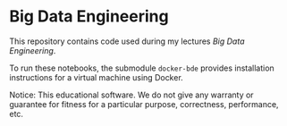# Big Data Engineering

This repository contains code used during my lectures  _Big Data Engineering_.

To run these notebooks, the submodule `docker-bde` provides installation instructions for a virtual machine using Docker.

Notice: This educational software. We do not give any warranty or guarantee for fitness for a particular purpose, correctness, performance, etc.
